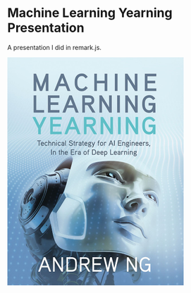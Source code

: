# Machine Learning Yearning Presentation

A presentation I did in remark.js.


<img src="images/machine_learning_yearning.png" width="400">
